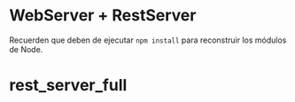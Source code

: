 # WebServer + RestServer

Recuerden que deben de ejecutar ```npm install``` para reconstruir los módulos de Node.
# rest_server_full
